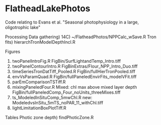 # FlatheadLakePhotos
Code relating to Evans et al. "Seasonal photophysiology in a large, oligotrophic lake"

Processing
Data gathering)
  14C) ~/FlatheadPhotos/NPPCalc_wSave.R
Tron fits) hierarchTronModelDepthIncl.R

Figures
1) twoPanelIntroFig.R
    FigBin/SurfLightandTemp_Intro.tiff
2) twoPanelContourIntro.R
    FigBinExtras/Flour_NPP_Intro_Duo.tiff
3) timeSeriesTronDatTiff_Pooled.R
    FigBin/fullHierTronPooled.tiff
4) envVsParamQuad.R
    FigBin/fullPaneledEnvirFits_modelVFit.tiff
5) parEmComparisonTSTiff.R
6) mixingPaneledFour.R
    Mixed: chl max above mixed layer depth
    FigBin/fullPaneledComp_Four_noUnits_threeMixes.tiff
7) ts_ModeledInSituComp_5mwChl.R
    new: ModeledvsInSitu_5mTS_noPAR_11_withChl.tiff
8) lightLimitationBoxPlotTiff.R
    

Tables
Photic zone depth) findPhoticZone.R
